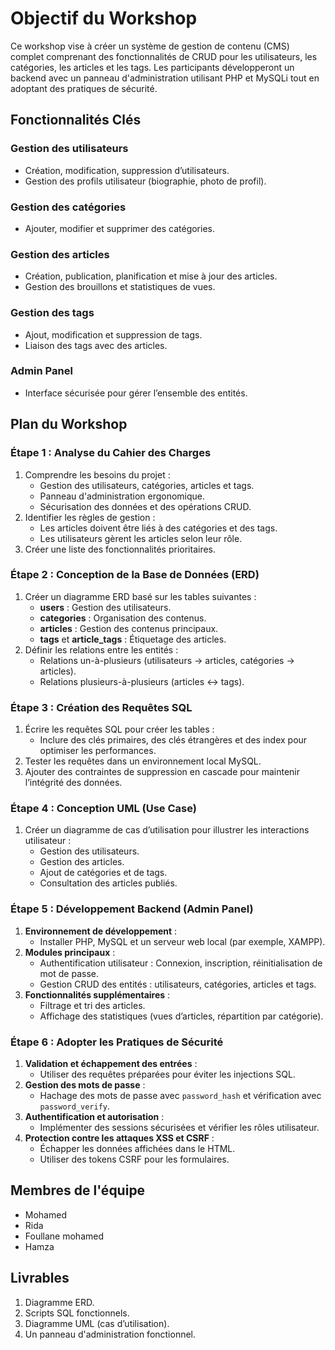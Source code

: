 # Objectif du Workshop
Ce workshop vise à créer un système de gestion de contenu (CMS) complet comprenant des fonctionnalités de CRUD pour les utilisateurs, les catégories, les articles et les tags. Les participants développeront un backend avec un panneau d'administration utilisant PHP et MySQLi tout en adoptant des pratiques de sécurité.

## Fonctionnalités Clés

### Gestion des utilisateurs
- Création, modification, suppression d’utilisateurs.
- Gestion des profils utilisateur (biographie, photo de profil).

### Gestion des catégories
- Ajouter, modifier et supprimer des catégories.

### Gestion des articles
- Création, publication, planification et mise à jour des articles.
- Gestion des brouillons et statistiques de vues.

### Gestion des tags
- Ajout, modification et suppression de tags.
- Liaison des tags avec des articles.

### Admin Panel
- Interface sécurisée pour gérer l’ensemble des entités.

## Plan du Workshop

### Étape 1 : Analyse du Cahier des Charges
1. Comprendre les besoins du projet :
   - Gestion des utilisateurs, catégories, articles et tags.
   - Panneau d'administration ergonomique.
   - Sécurisation des données et des opérations CRUD.
2. Identifier les règles de gestion :
   - Les articles doivent être liés à des catégories et des tags.
   - Les utilisateurs gèrent les articles selon leur rôle.
3. Créer une liste des fonctionnalités prioritaires.

### Étape 2 : Conception de la Base de Données (ERD)
1. Créer un diagramme ERD basé sur les tables suivantes :
   - **users** : Gestion des utilisateurs.
   - **categories** : Organisation des contenus.
   - **articles** : Gestion des contenus principaux.
   - **tags** et **article_tags** : Étiquetage des articles.
2. Définir les relations entre les entités :
   - Relations un-à-plusieurs (utilisateurs -> articles, catégories -> articles).
   - Relations plusieurs-à-plusieurs (articles <-> tags).

### Étape 3 : Création des Requêtes SQL
1. Écrire les requêtes SQL pour créer les tables :
   - Inclure des clés primaires, des clés étrangères et des index pour optimiser les performances.
2. Tester les requêtes dans un environnement local MySQL.
3. Ajouter des contraintes de suppression en cascade pour maintenir l’intégrité des données.

### Étape 4 : Conception UML (Use Case)
1. Créer un diagramme de cas d’utilisation pour illustrer les interactions utilisateur :
   - Gestion des utilisateurs.
   - Gestion des articles.
   - Ajout de catégories et de tags.
   - Consultation des articles publiés.

### Étape 5 : Développement Backend (Admin Panel)
1. **Environnement de développement** :
   - Installer PHP, MySQL et un serveur web local (par exemple, XAMPP).
2. **Modules principaux** :
   - Authentification utilisateur : Connexion, inscription, réinitialisation de mot de passe.
   - Gestion CRUD des entités : utilisateurs, catégories, articles et tags.
3. **Fonctionnalités supplémentaires** :
   - Filtrage et tri des articles.
   - Affichage des statistiques (vues d’articles, répartition par catégorie).

### Étape 6 : Adopter les Pratiques de Sécurité
1. **Validation et échappement des entrées** :
   - Utiliser des requêtes préparées pour éviter les injections SQL.
2. **Gestion des mots de passe** :
   - Hachage des mots de passe avec `password_hash` et vérification avec `password_verify`.
3. **Authentification et autorisation** :
   - Implémenter des sessions sécurisées et vérifier les rôles utilisateur.
4. **Protection contre les attaques XSS et CSRF** :
   - Échapper les données affichées dans le HTML.
   - Utiliser des tokens CSRF pour les formulaires.

## Membres de l'équipe
- Mohamed
- Rida
- Foullane mohamed
-  Hamza

## Livrables
1. Diagramme ERD.
2. Scripts SQL fonctionnels.
3. Diagramme UML (cas d’utilisation).
4. Un panneau d'administration fonctionnel.

